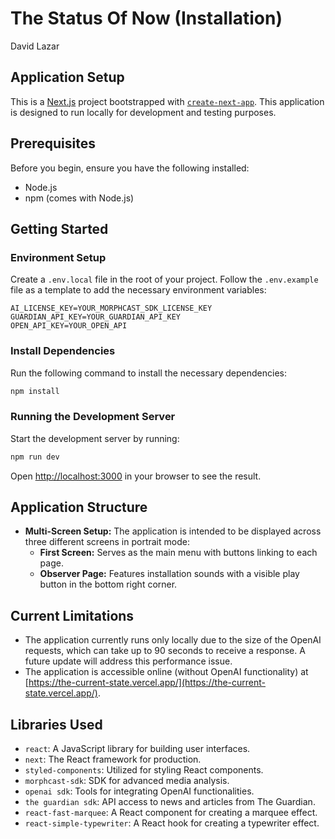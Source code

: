 # The Status Of Now (Installation)
David Lazar
## Application Setup

This is a [Next.js](https://nextjs.org/) project bootstrapped with [`create-next-app`](https://github.com/vercel/next.js/tree/canary/packages/create-next-app). This application is designed to run locally for development and testing purposes.

## Prerequisites

Before you begin, ensure you have the following installed:
- Node.js
- npm (comes with Node.js)

## Getting Started

### Environment Setup

Create a `.env.local` file in the root of your project. Follow the `.env.example` file as a template to add the necessary environment variables:

```
AI_LICENSE_KEY=YOUR_MORPHCAST_SDK_LICENSE_KEY
GUARDIAN_API_KEY=YOUR_GUARDIAN_API_KEY
OPEN_API_KEY=YOUR_OPEN_API
```

### Install Dependencies

Run the following command to install the necessary dependencies:

```bash
npm install
```

### Running the Development Server

Start the development server by running:

```bash
npm run dev
```

Open [http://localhost:3000](http://localhost:3000) in your browser to see the result.

## Application Structure

- **Multi-Screen Setup:** The application is intended to be displayed across three different screens in portrait mode:
    - **First Screen:** Serves as the main menu with buttons linking to each page.
    - **Observer Page:** Features installation sounds with a visible play button in the bottom right corner.

## Current Limitations

- The application currently runs only locally due to the size of the OpenAI requests, which can take up to 90 seconds to receive a response. A future update will address this performance issue.
- The application is accessible online (without OpenAI functionality) at [https://the-current-state.vercel.app/](https://the-current-state.vercel.app/).

## Libraries Used

- `react`: A JavaScript library for building user interfaces.
- `next`: The React framework for production.
- `styled-components`: Utilized for styling React components.
- `morphcast-sdk`: SDK for advanced media analysis.
- `openai sdk`: Tools for integrating OpenAI functionalities.
- `the guardian sdk`: API access to news and articles from The Guardian.
- `react-fast-marquee`: A React component for creating a marquee effect.
- `react-simple-typewriter`: A React hook for creating a typewriter effect.


